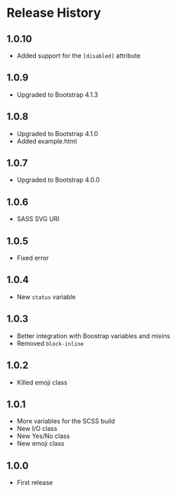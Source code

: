 # Release History

## 1.0.10

* Added support for the `[disabled]` attribute

## 1.0.9

* Upgraded to Bootstrap 4.1.3

## 1.0.8

* Upgraded to Bootstrap 4.1.0
* Added example.html

## 1.0.7

* Upgraded to Bootstrap 4.0.0

## 1.0.6

* SASS SVG URI

## 1.0.5

* Fixed error

## 1.0.4

* New `status` variable

## 1.0.3

* Better integration with Boostrap variables and mixins
* Removed `block-inline`

## 1.0.2

* Killed emoji class

## 1.0.1

* More variables for the SCSS build
* New I/O class
* New Yes/No class
* New emoji class

## 1.0.0

* First release
